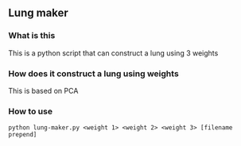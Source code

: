 ## Lung maker

### What is this

This is a python script that can construct a lung using 3 weights

### How does it construct a lung using weights

This is based on PCA

### How to use

```shell
python lung-maker.py <weight 1> <weight 2> <weight 3> [filename prepend]
```